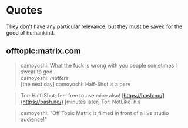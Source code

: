 # Quotes

They don't have any particular relevance, but they must be saved for the good of humankind.

## offtopic:matrix.com

> camoyoshi: What the fuck is wrong with you people sometimes I swear to god...  
> camoyoshi: *mutters*  
> [the next day] camoyoshi: Half-Shot is a perv

> Tor: Half-Shot: feel free to use mine also! [https://bash.no/](https://bash.no/)
> [minutes later] Tor: NotLikeThis

> camoyoshi: "Off Topic Matrix is filmed in front of a live studio audience!"
